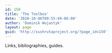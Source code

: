 ```yaml
---
id: 150
title: 'The Toolbox'
date: '2020-10-06T09:55:49-06:00'
author: 'Dominik Wujastyk'
layout: page
guid: 'http://sushrutaproject.org/?page_id=150'
---
```


Links, bibliographies, guides.